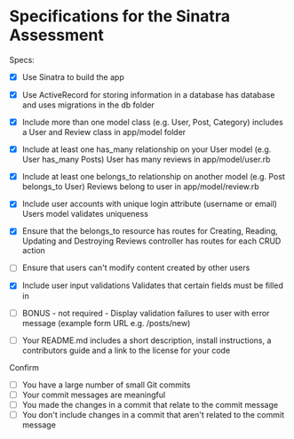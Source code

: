 # Specifications for the Sinatra Assessment

Specs:
- [x] Use Sinatra to build the app
- [X] Use ActiveRecord for storing information in a database
    has database and uses migrations in the db folder
- [X] Include more than one model class (e.g. User, Post, Category)
    includes a User and Review class in app/model folder
- [X] Include at least one has_many relationship on your User model (e.g. User has_many Posts)
    User has many reviews in app/model/user.rb
- [X] Include at least one belongs_to relationship on another model (e.g. Post belongs_to User)
    Reviews belong to user in app/model/review.rb
    
- [X] Include user accounts with unique login attribute (username or email)
    Users model validates uniqueness
- [X] Ensure that the belongs_to resource has routes for Creating, Reading, Updating and Destroying
    Reviews controller has routes for each CRUD action
- [ ] Ensure that users can't modify content created by other users
- [X] Include user input validations
    Validates that certain fields must be filled in
- [ ] BONUS - not required - Display validation failures to user with error message (example form URL e.g. /posts/new)
- [ ] Your README.md includes a short description, install instructions, a contributors guide and a link to the license for your code

Confirm
- [ ] You have a large number of small Git commits
- [ ] Your commit messages are meaningful
- [ ] You made the changes in a commit that relate to the commit message
- [ ] You don't include changes in a commit that aren't related to the commit message
